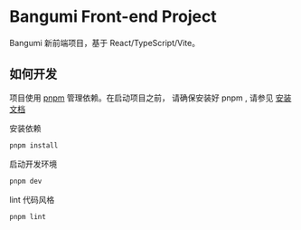 # Bangumi Front-end Project

Bangumi 新前端项目，基于 React/TypeScript/Vite。

## 如何开发

项目使用 [pnpm](https://pnpm.io/) 管理依赖。在启动项目之前，
请确保安装好 pnpm , 请参见 [安装文档](https://pnpm.io/installation)

安装依赖

``` bash
pnpm install
```

启动开发环境

```bash
pnpm dev
```

lint 代码风格

```bash
pnpm lint
```
